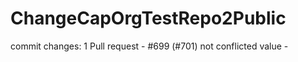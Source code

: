# ChangeCapOrgTestRepo2Public

commit changes: 1
Pull request - #699 (#701)
not conflicted value -  
